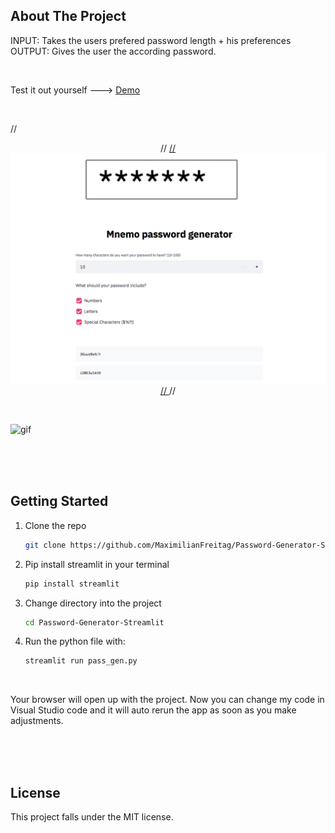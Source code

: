 ## About The Project
INPUT: Takes the users prefered password length + his preferences   <br /> 
OUTPUT: Gives the user the according password. 

<br />

Test it out yourself ---> [Demo](https://share.streamlit.io/maximilianfreitag/password-generator-streamlit/pass_gen.py)

<br />


//<p align="center">
//    <a href="https://github.com/MaximilianFreitag/birthday_calculator">
//        <img src="https://github.com/MaximilianFreitag/Password-Generator-Streamlit/blob/master/pasword.jpg">
//    </a>
//</p>


<br />

![gif](https://user-images.githubusercontent.com/46624616/135414165-2716bc06-09b2-4e33-aa98-a5d4a8c39755.gif)



<br />
<br />
<br />


<!-- GETTING STARTED -->
## Getting Started


1. Clone the repo
   ```sh
   git clone https://github.com/MaximilianFreitag/Password-Generator-Streamlit.git
   ```

2. Pip install streamlit in your terminal
   ```sh
   pip install streamlit
   ```
3. Change directory into the project
   ```sh
   cd Password-Generator-Streamlit
   ```
4. Run the python file with: 
   ```sh
   streamlit run pass_gen.py 
   ```
<br />

Your browser will open up with the project. Now you can change my code in Visual Studio code and it will auto rerun the app as soon as you make adjustments.

<br />
<br />
<br />



## License
This project falls under the MIT license.

